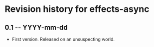 # Revision history for effects-async

## 0.1 -- YYYY-mm-dd

* First version. Released on an unsuspecting world.
